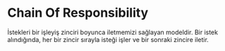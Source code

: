 # Chain Of Responsibility 

İstekleri bir işleyiş zinciri boyunca iletmemizi sağlayan modeldir. Bir istek alındığında,
her bir zincir sırayla isteği işler ve bir sonraki zincire iletir.
